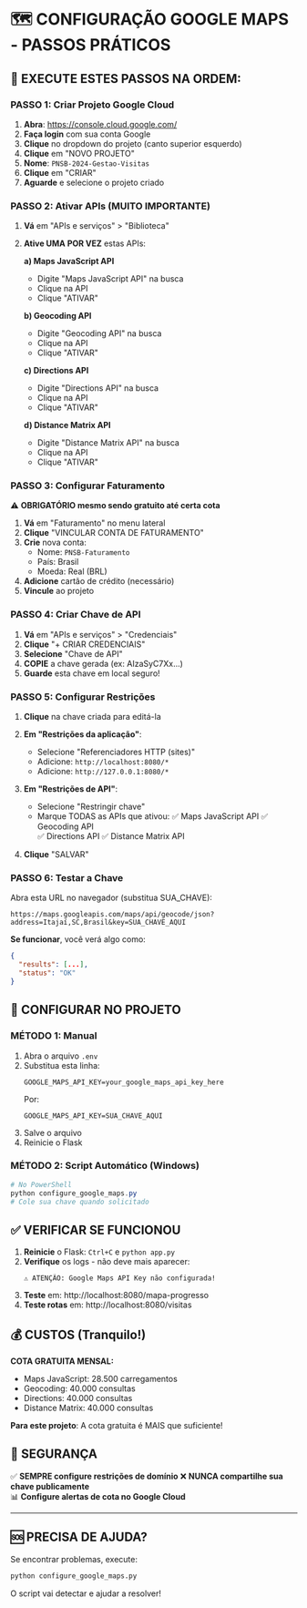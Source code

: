 # 🗺️ CONFIGURAÇÃO GOOGLE MAPS - PASSOS PRÁTICOS

## 🚀 EXECUTE ESTES PASSOS NA ORDEM:

### **PASSO 1: Criar Projeto Google Cloud**
1. **Abra**: https://console.cloud.google.com/
2. **Faça login** com sua conta Google
3. **Clique** no dropdown do projeto (canto superior esquerdo)
4. **Clique** em "NOVO PROJETO"
5. **Nome**: `PNSB-2024-Gestao-Visitas`
6. **Clique** em "CRIAR"
7. **Aguarde** e selecione o projeto criado

### **PASSO 2: Ativar APIs (MUITO IMPORTANTE)**
1. **Vá** em "APIs e serviços" > "Biblioteca"
2. **Ative UMA POR VEZ** estas APIs:

   **a) Maps JavaScript API**
   - Digite "Maps JavaScript API" na busca
   - Clique na API
   - Clique "ATIVAR"
   
   **b) Geocoding API**
   - Digite "Geocoding API" na busca
   - Clique na API
   - Clique "ATIVAR"
   
   **c) Directions API**
   - Digite "Directions API" na busca
   - Clique na API
   - Clique "ATIVAR"
   
   **d) Distance Matrix API**
   - Digite "Distance Matrix API" na busca
   - Clique na API
   - Clique "ATIVAR"

### **PASSO 3: Configurar Faturamento**
⚠️ **OBRIGATÓRIO mesmo sendo gratuito até certa cota**

1. **Vá** em "Faturamento" no menu lateral
2. **Clique** "VINCULAR CONTA DE FATURAMENTO"
3. **Crie** nova conta:
   - Nome: `PNSB-Faturamento`
   - País: Brasil
   - Moeda: Real (BRL)
4. **Adicione** cartão de crédito (necessário)
5. **Vincule** ao projeto

### **PASSO 4: Criar Chave de API**
1. **Vá** em "APIs e serviços" > "Credenciais"
2. **Clique** "+ CRIAR CREDENCIAIS"
3. **Selecione** "Chave de API"
4. **COPIE** a chave gerada (ex: AIzaSyC7Xx...)
5. **Guarde** esta chave em local seguro!

### **PASSO 5: Configurar Restrições**
1. **Clique** na chave criada para editá-la
2. **Em "Restrições da aplicação"**:
   - Selecione "Referenciadores HTTP (sites)"
   - Adicione: `http://localhost:8080/*`
   - Adicione: `http://127.0.0.1:8080/*`

3. **Em "Restrições de API"**:
   - Selecione "Restringir chave"
   - Marque TODAS as APIs que ativou:
     ✅ Maps JavaScript API
     ✅ Geocoding API  
     ✅ Directions API
     ✅ Distance Matrix API

4. **Clique** "SALVAR"

### **PASSO 6: Testar a Chave**
Abra esta URL no navegador (substitua SUA_CHAVE):
```
https://maps.googleapis.com/maps/api/geocode/json?address=Itajaí,SC,Brasil&key=SUA_CHAVE_AQUI
```

**Se funcionar**, você verá algo como:
```json
{
  "results": [...],
  "status": "OK"
}
```

## 🔧 CONFIGURAR NO PROJETO

### **MÉTODO 1: Manual**
1. Abra o arquivo `.env`
2. Substitua esta linha:
   ```
   GOOGLE_MAPS_API_KEY=your_google_maps_api_key_here
   ```
   Por:
   ```
   GOOGLE_MAPS_API_KEY=SUA_CHAVE_AQUI
   ```
3. Salve o arquivo
4. Reinicie o Flask

### **MÉTODO 2: Script Automático (Windows)**
```powershell
# No PowerShell
python configure_google_maps.py
# Cole sua chave quando solicitado
```

## ✅ VERIFICAR SE FUNCIONOU

1. **Reinicie** o Flask: `Ctrl+C` e `python app.py`
2. **Verifique** os logs - não deve mais aparecer:
   ```
   ⚠️ ATENÇÃO: Google Maps API Key não configurada!
   ```
3. **Teste** em: http://localhost:8080/mapa-progresso
4. **Teste rotas** em: http://localhost:8080/visitas

## 💰 CUSTOS (Tranquilo!)

**COTA GRATUITA MENSAL:**
- Maps JavaScript: 28.500 carregamentos
- Geocoding: 40.000 consultas  
- Directions: 40.000 consultas
- Distance Matrix: 40.000 consultas

**Para este projeto**: A cota gratuita é MAIS que suficiente!

## 🚨 SEGURANÇA

✅ **SEMPRE configure restrições de domínio**
❌ **NUNCA compartilhe sua chave publicamente**  
📊 **Configure alertas de cota no Google Cloud**

---

## 🆘 PRECISA DE AJUDA?

Se encontrar problemas, execute:
```bash
python configure_google_maps.py
```

O script vai detectar e ajudar a resolver!